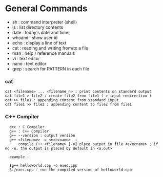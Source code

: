 # General Commands

- sh  : command interpreter (shell)
- ls  : list directory contents
- date : today's date and time
- whoami : show user id
- echo : display a line of text
- cat : reading and writing from/to a file
- man : help / reference manuals
- vi : text editor
- nano : text editor
- grep : search for PATTERN in each file


### cat
```
cat <filename> ... <filename_n> : print contents on standard output
cat file1 > file2 : create file2 from file1 ( > input redirection )
cat >> file1 : appending content from standard input
cat file1 >> file2 : appending content to file2 from file1
```

### C++ Compiler

```
  gcc : C Compiler
  g++ : C++ Compiler
  g++ --version : output version
  g++ <filename> -o <execname>  : 
      compile C++ <filename> [-o] place output in file <execname> ; if no -o, the output is placed by default in <a.out>

  example : 
  
  $g++ helloworld.cpp -o exec.cpp 
  $./exec.cpp : run the compiled version of helloworld.cpp
```
